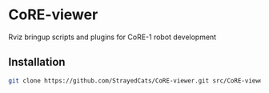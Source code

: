 # CoRE-viewer
Rviz bringup scripts and plugins for CoRE-1 robot development

## Installation

```bash
git clone https://github.com/StrayedCats/CoRE-viewer.git src/CoRE-viewer
```
